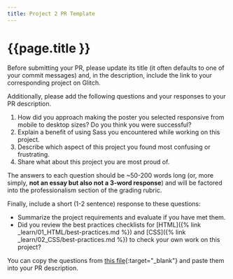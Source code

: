 ```yaml
---
title: Project 2 PR Template
---
```


# {{page.title }}

Before submitting your PR, please update its title (it often defaults to one of your commit messages) and, in the description, include the link to your corresponding project on Glitch.

Additionally, please add the following questions and your responses to your PR description.

1. How did you approach making the poster you selected responsive from mobile to desktop sizes? Do you think you were successful?
1. Explain a benefit of using Sass you encountered while working on this project.
1. Describe which aspect of this project you found most confusing or frustrating.
1. Share what about this project you are most proud of.

The answers to each question should be ~50-200 words long (or, more simply, **not an essay but also not a 3-word response**) and will be factored into the professionalism section of the grading rubric.

Finally, include a short (1-2 sentence) response to these questions:
-  Summarize the project requirements and evaluate if you have met them.
- Did you review the best practices checklists for [HTML]({% link _learn/01_HTML/best-practices.md %}) and [CSS]({% link _learn/02_CSS/best-practices.md %}) to check your own work on this project?

You can copy the questions from [this file](https://gist.githubusercontent.com/angeliquejw/ed9cffd423beb62f344f7cae175e40d5/raw/2c5702535436921226e7f1a71a15a9da453f1df2/gd431-p2-pr-template.md){:target="_blank"} and paste them into your PR description.
